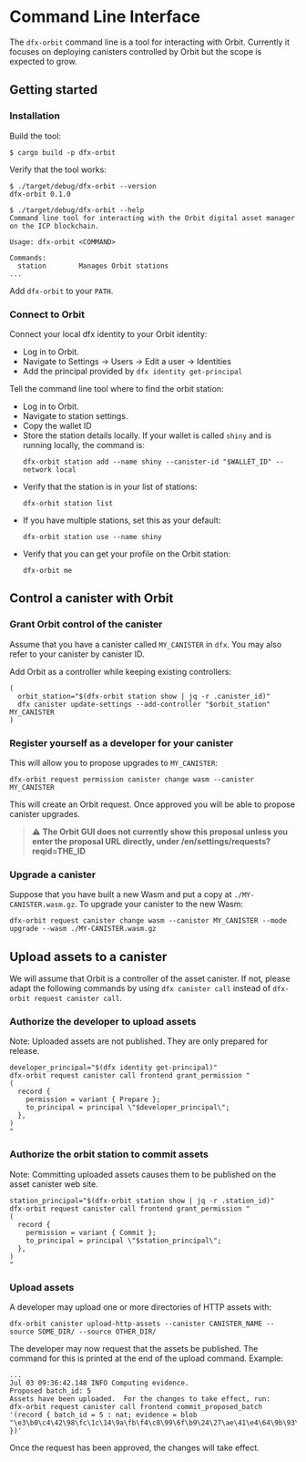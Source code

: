 # Command Line Interface

The `dfx-orbit` command line is a tool for interacting with Orbit.  Currently it focuses on deploying canisters controlled by Orbit but the scope is expected to grow.

## Getting started

### Installation
Build the tool:
```
$ cargo build -p dfx-orbit
```

Verify that the tool works:
```
$ ./target/debug/dfx-orbit --version
dfx-orbit 0.1.0

$ ./target/debug/dfx-orbit --help
Command line tool for interacting with the Orbit digital asset manager on the ICP blockchain.

Usage: dfx-orbit <COMMAND>

Commands:
  station        Manages Orbit stations
...
```

Add `dfx-orbit` to your `PATH`.

### Connect to Orbit

Connect your local dfx identity to your Orbit identity:

* Log in to Orbit.
* Navigate to Settings -> Users -> Edit a user -> Identities
* Add the principal provided by `dfx identity get-principal`

Tell the command line tool where to find the orbit station:

* Log in to Orbit.
* Navigate to station settings.
* Copy the wallet ID
* Store the station details locally.  If your wallet is called `shiny` and is running locally, the command is:
  ```
  dfx-orbit station add --name shiny --canister-id "$WALLET_ID" --network local
  ```
* Verify that the station is in your list of stations:
  ```
  dfx-orbit station list
  ```
* If you have multiple stations, set this as your default:
  ```
  dfx-orbit station use --name shiny
  ```
* Verify that you can get your profile on the Orbit station:
  ```
  dfx-orbit me
  ```

## Control a canister with Orbit

### Grant Orbit control of the canister
Assume that you have a canister called `MY_CANISTER` in `dfx`.  You may also refer to your canister by canister ID.

Add Orbit as a controller while keeping existing controllers:
```
(
  orbit_station="$(dfx-orbit station show | jq -r .canister_id)"
  dfx canister update-settings --add-controller "$orbit_station" MY_CANISTER
)
```

### Register yourself as a developer for your canister
This will allow you to propose upgrades to `MY_CANISTER`:

```
dfx-orbit request permission canister change wasm --canister MY_CANISTER
```
This will create an Orbit request.  Once approved you will be able to propose canister upgrades.

> :warning: **The Orbit GUI does not currently show this proposal unless you enter the proposal URL directly, under /en/settings/requests?reqid=THE_ID**

### Upgrade a canister
Suppose that you have built a new Wasm and put a copy at `./MY-CANISTER.wasm.gz`.  To upgrade your canister to the new Wasm:
```
dfx-orbit request canister change wasm --canister MY_CANISTER --mode upgrade --wasm ./MY-CANISTER.wasm.gz
```

## Upload assets to a canister
We will assume that Orbit is a controller of the asset canister.  If not, please adapt the following commands by using `dfx canister call` instead of `dfx-orbit request canister call`.

### Authorize the developer to upload assets
Note: Uploaded assets are not published.  They are only prepared for release.
```
developer_principal="$(dfx identity get-principal)"
dfx-orbit request canister call frontend grant_permission "
(
  record {
    permission = variant { Prepare };
    to_principal = principal \"$developer_principal\";
  },
)
"
```

### Authorize the orbit station to commit assets
Note: Committing uploaded assets causes them to be published on the asset canister web site.
```
station_principal="$(dfx-orbit station show | jq -r .station_id)"
dfx-orbit request canister call frontend grant_permission "
(
  record {
    permission = variant { Commit };
    to_principal = principal \"$station_principal\";
  },
)
"
```

### Upload assets
A developer may upload one or more directories of HTTP assets with:
```
dfx-orbit canister upload-http-assets --canister CANISTER_NAME --source SOME_DIR/ --source OTHER_DIR/
```
The developer may now request that the assets be published.  The command for this is printed at the end of the upload command.  Example:
```
...
Jul 03 09:36:42.148 INFO Computing evidence.
Proposed batch_id: 5
Assets have been uploaded.  For the changes to take effect, run:
dfx-orbit request canister call frontend commit_proposed_batch '(record { batch_id = 5 : nat; evidence = blob "\e3\b0\c4\42\98\fc\1c\14\9a\fb\f4\c8\99\6f\b9\24\27\ae\41\e4\64\9b\93\4c\a4\95\99\1b\78\52\b8\55" })'
```
Once the request has been approved, the changes will take effect.